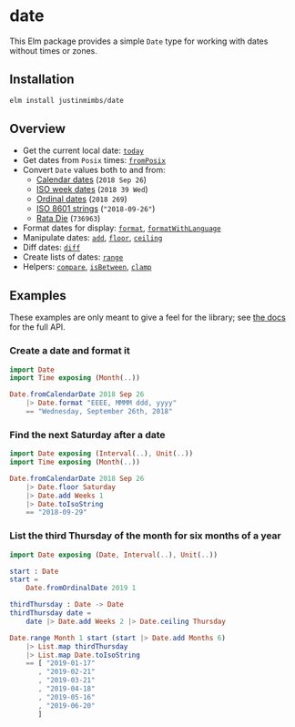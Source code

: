 # date

This Elm package provides a simple `Date` type for working with dates without times or zones.


## Installation

```sh
elm install justinmimbs/date
```


## Overview

- Get the current local date: [`today`][today]
- Get dates from `Posix` times: [`fromPosix`][fromPosix]
- Convert `Date` values both to and from:
  - [Calendar dates][fromCalendarDate] (`2018 Sep 26`)
  - [ISO week dates][fromWeekDate] (`2018 39 Wed`)
  - [Ordinal dates][fromOrdinalDate] (`2018 269`)
  - [ISO 8601 strings][fromIsoString] (`"2018-09-26"`)
  - [Rata Die][fromRataDie] (`736963`)
- Format dates for display: [`format`][format], [`formatWithLanguage`][formatWithLanguage]
- Manipulate dates: [`add`][add], [`floor`][floor], [`ceiling`][ceiling]
- Diff dates: [`diff`][diff]
- Create lists of dates: [`range`][range]
- Helpers: [`compare`][compare], [`isBetween`][isBetween], [`clamp`][clamp]

[today]: https://package.elm-lang.org/packages/justinmimbs/date/latest/Date#today
[fromPosix]: https://package.elm-lang.org/packages/justinmimbs/date/latest/Date#fromPosix
[fromCalendarDate]: https://package.elm-lang.org/packages/justinmimbs/date/latest/Date#fromCalendarDate
[fromWeekDate]: https://package.elm-lang.org/packages/justinmimbs/date/latest/Date#fromWeekDate
[fromOrdinalDate]: https://package.elm-lang.org/packages/justinmimbs/date/latest/Date#fromOrdinalDate
[fromIsoString]: https://package.elm-lang.org/packages/justinmimbs/date/latest/Date#fromIsoString
[fromRataDie]: https://package.elm-lang.org/packages/justinmimbs/date/latest/Date#fromRataDie
[format]: https://package.elm-lang.org/packages/justinmimbs/date/latest/Date#format
[formatWithLanguage]: https://package.elm-lang.org/packages/justinmimbs/date/latest/Date#formatWithLanguage
[add]: https://package.elm-lang.org/packages/justinmimbs/date/latest/Date#add
[floor]: https://package.elm-lang.org/packages/justinmimbs/date/latest/Date#floor
[ceiling]: https://package.elm-lang.org/packages/justinmimbs/date/latest/Date#ceiling
[diff]: https://package.elm-lang.org/packages/justinmimbs/date/latest/Date#diff
[range]: https://package.elm-lang.org/packages/justinmimbs/date/latest/Date#range
[compare]: https://package.elm-lang.org/packages/justinmimbs/date/latest/Date#compare
[isBetween]: https://package.elm-lang.org/packages/justinmimbs/date/latest/Date#isBetween
[clamp]: https://package.elm-lang.org/packages/justinmimbs/date/latest/Date#clamp


## Examples

These examples are only meant to give a feel for the library; see [the docs][docs] for the full API.

[docs]: https://package.elm-lang.org/packages/justinmimbs/date/latest/Date


### Create a date and format it

```elm
import Date
import Time exposing (Month(..))

Date.fromCalendarDate 2018 Sep 26
    |> Date.format "EEEE, MMMM ddd, yyyy"
    == "Wednesday, September 26th, 2018"
```


### Find the next Saturday after a date

```elm
import Date exposing (Interval(..), Unit(..))
import Time exposing (Month(..))

Date.fromCalendarDate 2018 Sep 26
    |> Date.floor Saturday
    |> Date.add Weeks 1
    |> Date.toIsoString
    == "2018-09-29"
```


### List the third Thursday of the month for six months of a year

```elm
import Date exposing (Date, Interval(..), Unit(..))

start : Date
start =
    Date.fromOrdinalDate 2019 1

thirdThursday : Date -> Date
thirdThursday date =
    date |> Date.add Weeks 2 |> Date.ceiling Thursday

Date.range Month 1 start (start |> Date.add Months 6)
    |> List.map thirdThursday
    |> List.map Date.toIsoString
    == [ "2019-01-17"
       , "2019-02-21"
       , "2019-03-21"
       , "2019-04-18"
       , "2019-05-16"
       , "2019-06-20"
       ]
```

